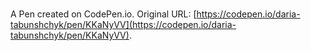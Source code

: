 # 

A Pen created on CodePen.io. Original URL: [https://codepen.io/daria-tabunshchyk/pen/KKaNyVV](https://codepen.io/daria-tabunshchyk/pen/KKaNyVV).



